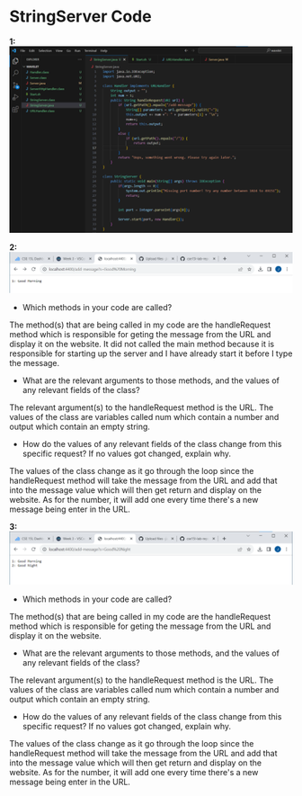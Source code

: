 StringServer Code
=========

**1:** ![Image](StringServer.png)


**2:** ![Image](FirstMessage.png)

* Which methods in your code are called?

The method(s) that are being called in my code are the handleRequest method which is responsible for geting the message from the URL and display it on the website. It did not called the main method because it is responsible for starting up the server and I have already start it before I type the message.


* What are the relevant arguments to those methods, and the values of any relevant fields of the class?


The relevant argument(s) to the handleRequest method is the URL. The values of the class are variables called num which contain a number and output which contain an empty string.


* How do the values of any relevant fields of the class change from this specific request? If no values got changed, explain why.


The values of the class change as it go through the loop since the handleRequest method will take the message from the URL and add that into the message value which will then get return and display on the website. As for the number, it will add one every time there's a new message being enter in the URL.


**3:** ![Image](SecondMessage.png)

* Which methods in your code are called?


The method(s) that are being called in my code are the handleRequest method which is responsible for geting the message from the URL and display it on the website.


* What are the relevant arguments to those methods, and the values of any relevant fields of the class?


The relevant argument(s) to the handleRequest method is the URL. The values of the class are variables called num which contain a number and output which contain an empty string.


* How do the values of any relevant fields of the class change from this specific request? If no values got changed, explain why.


The values of the class change as it go through the loop since the handleRequest method will take the message from the URL and add that into the message value which will then get return and display on the website. As for the number, it will add one every time there's a new message being enter in the URL.
